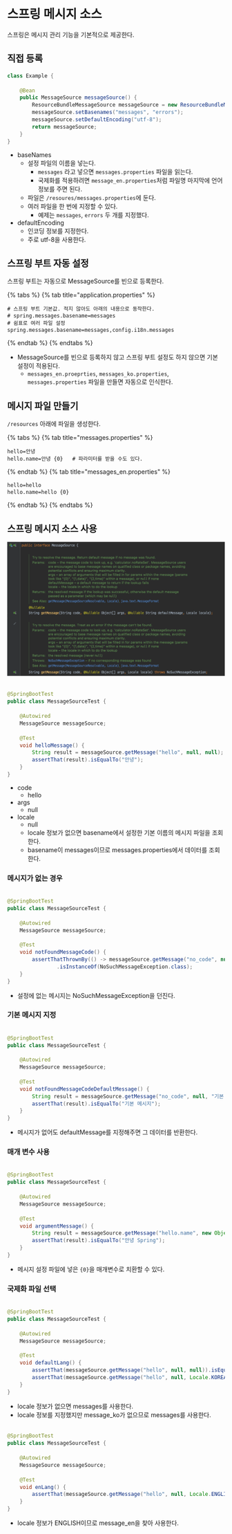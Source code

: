 # 스프링 메시지 소스

스프링은 메시지 관리 기능을 기본적으로 제공한다.

## 직접 등록

```java
class Example {

    @Bean
    public MessageSource messageSource() {
        ResourceBundleMessageSource messageSource = new ResourceBundleMessageSource();
        messageSource.setBasenames("messages", "errors");
        messageSource.setDefaultEncoding("utf-8");
        return messageSource;
    }
}
```

- baseNames
    - 설정 파일의 이름을 넣는다.
        - `messages` 라고 넣으면 `messages.properties` 파일을 읽는다.
        - 국제화를 적용하려면 `message_en.properties`처럼 파일명 마지막에 언어 정보를 주면 된다.
    - 파일은 `/resoures/messages.properties`에 둔다.
    - 여러 파일을 한 번에 지정할 수 있다.
        - 예제는 `messages`, `errors` 두 개를 지정했다.
- defaultEncoding
    - 인코딩 정보를 지정한다.
    - 주로 utf-8을 사용한다.

## 스프링 부트 자동 설정

스프링 부트는 자동으로 MessageSource를 빈으로 등록한다.

{% tabs %} {% tab title="application.properties" %}

```properties
# 스프링 부트 기본값. 적지 않아도 아래의 내용으로 동작한다.
# spring.messages.basename=messages
# 쉼표로 여러 파일 설정
spring.messages.basename=messages,config.i18n.messages
```

{% endtab %} {% endtabs %}

- MessageSource를 빈으로 등록하지 않고 스프링 부트 설정도 하지 않으면 기본 설정이 적용된다.
    - `messages_en.proeprties`, `messages_ko.properties`, `messages.properties` 파일을 만들면 자동으로 인식한다.

## 메시지 파일 만들기

`/resources` 아래에 파일을 생성한다.

{% tabs %} {% tab title="messages.properties" %}

```properties
hello=안녕
hello.name=안녕 {0}   # 파라미터를 받을 수도 있다.
```

{% endtab %} {% tab title="messages_en.properties" %}

```properties
hello=hello
hello.name=hello {0}
```

{% endtab %} {% endtabs %}

## 스프링 메시지 소스 사용

![](../../.gitbook/assets/kimyounghan-spring-mvc/08/screenshot%202022-03-09%20오후%202.13.42.png)

```java

@SpringBootTest
public class MessageSourceTest {

    @Autowired
    MessageSource messageSource;

    @Test
    void helloMessage() {
        String result = messageSource.getMessage("hello", null, null);
        assertThat(result).isEqualTo("안녕");
    }
}
```

- code
    - hello
- args
    - null
- locale
    - null
    - locale 정보가 없으면 basename에서 설정한 기본 이름의 메시지 파일을 조회한다.
    - basename이 messages이므로 messages.properties에서 데이터를 조회한다.

### 메시지가 없는 경우

```java

@SpringBootTest
public class MessageSourceTest {

    @Autowired
    MessageSource messageSource;

    @Test
    void notFoundMessageCode() {
        assertThatThrownBy(() -> messageSource.getMessage("no_code", null, null))
                .isInstanceOf(NoSuchMessageException.class);
    }
}

```

- 설정에 없는 메시지는 NoSuchMessageException을 던진다.

### 기본 메시지 지정

```java

@SpringBootTest
public class MessageSourceTest {

    @Autowired
    MessageSource messageSource;

    @Test
    void notFoundMessageCodeDefaultMessage() {
        String result = messageSource.getMessage("no_code", null, "기본 메시지", null);
        assertThat(result).isEqualTo("기본 메시지");
    }
}
```

- 메시지가 없어도 defaultMessage를 지정해주면 그 데이터를 반환한다.

### 매개 변수 사용

```java

@SpringBootTest
public class MessageSourceTest {

    @Autowired
    MessageSource messageSource;

    @Test
    void argumentMessage() {
        String result = messageSource.getMessage("hello.name", new Object[]{"Spring"}, null);
        assertThat(result).isEqualTo("안녕 Spring");
    }
}
```

- 메시지 설정 파일에 넣은 `{0}`을 매개변수로 치환할 수 있다.

### 국제화 파일 선택

```java

@SpringBootTest
public class MessageSourceTest {

    @Autowired
    MessageSource messageSource;

    @Test
    void defaultLang() {
        assertThat(messageSource.getMessage("hello", null, null)).isEqualTo("안녕");
        assertThat(messageSource.getMessage("hello", null, Locale.KOREA)).isEqualTo("안녕");
    }
}
```

- locale 정보가 없으면 messages를 사용한다.
- locale 정보를 지정했지만 message_ko가 없으므로 messages를 사용한다.

```java

@SpringBootTest
public class MessageSourceTest {

    @Autowired
    MessageSource messageSource;

    @Test
    void enLang() {
        assertThat(messageSource.getMessage("hello", null, Locale.ENGLISH)).isEqualTo("hello");
    }
}
```

- locale 정보가 ENGLISH이므로 message_en을 찾아 사용한다.